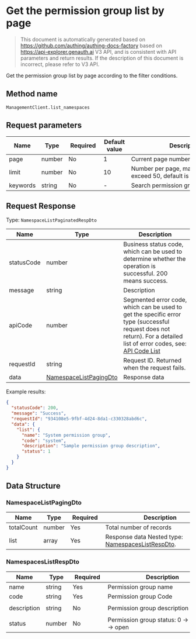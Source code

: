 # Get the permission group list by page

<!--
Warning⚠️:
Do not modify this document directly,
https://github.com/Authing/authing-docs-factory
Use this project to generate
-->

<LastUpdated />

> This document is automatically generated based on https://github.com/authing/authing-docs-factory based on https://api-explorer.genauth.ai V3 API, and is consistent with API parameters and return results. If the description of this document is incorrect, please refer to V3 API.

Get the permission group list by page according to the filter conditions.

## Method name

`ManagementClient.list_namespaces`

## Request parameters

| Name     | Type   | <div style="width:80px">Required</div> | <div style="width:60px">Default value</div> | <div style="width:300px">Description</div>               | <div style="width:200px">Sample value</div> |
| -------- | ------ | -------------------------------------- | ------------------------------------------- | -------------------------------------------------------- | ------------------------------------------- |
| page     | number | No                                     | 1                                           | Current page number, starting from 1                     | `1`                                         |
| limit    | number | No                                     | 10                                          | Number per page, maximum cannot exceed 50, default is 10 | `10`                                        |
| keywords | string | No                                     | -                                           | Search permission group Code                             | `test`                                      |

## Request Response

Type: `NamespaceListPaginatedRespDto`

| Name       | Type                                                         | Description                                                                                                                                                                                                                                                                                                                                  |
| ---------- | ------------------------------------------------------------ | -------------------------------------------------------------------------------------------------------------------------------------------------------------------------------------------------------------------------------------------------------------------------------------------------------------------------------------------- |
| statusCode | number                                                       | Business status code, which can be used to determine whether the operation is successful. 200 means success.                                                                                                                                                                                                                                 |
| message    | string                                                       | Description                                                                                                                                                                                                                                                                                                                                  |
| apiCode    | number                                                       | Segmented error code, which can be used to get the specific error type (successful request does not return). For a detailed list of error codes, see: [API Code List](https://api-explorer.genauth.ai/?tag=group/%E5%BC%80%E5%8F%91%E5%87%86%E5%A4%87#tag/%E5%BC%80%E5%8F%91%E5%87%86%E5%A4%87/%E9%94%99%E8%AF%AF%E5%A4%84%E7%90%86/apiCode) |
| requestId  | string                                                       | Request ID. Returned when the request fails.                                                                                                                                                                                                                                                                                                 |
| data       | <a href="#NamespaceListPagingDto">NamespaceListPagingDto</a> | Response data                                                                                                                                                                                                                                                                                                                                |

Example results:

```json
{
  "statusCode": 200,
  "message": "Success",
  "requestId": "934108e5-9fbf-4d24-8da1-c330328abd6c",
  "data": {
    "list": {
      "name": "System permission group",
      "code": "system",
      "description": "Sample permission group description",
      "status": 1
    }
  }
}
```

## Data Structure

### <a id="NamespaceListPagingDto"></a> NamespaceListPagingDto

| Name       | Type   | <div style="width:80px">Required</div> | <div style="width:300px">Description</div>                                             | <div style="width:200px">Sample value</div> |
| ---------- | ------ | -------------------------------------- | -------------------------------------------------------------------------------------- | ------------------------------------------- |
| totalCount | number | Yes                                    | Total number of records                                                                |                                             |
| list       | array  | Yes                                    | Response data Nested type: <a href="#NamespacesListRespDto">NamespacesListRespDto</a>. |                                             |

### <a id="NamespacesListRespDto"></a> NamespacesListRespDto

| Name        | Type   | <div style="width:80px">Required</div> | <div style="width:300px">Description</div>      | <div style="width:200px">Sample value</div> |
| ----------- | ------ | -------------------------------------- | ----------------------------------------------- | ------------------------------------------- |
| name        | string | Yes                                    | Permission group name                           | `System permission group`                   |
| code        | string | Yes                                    | Permission group Code                           | `system`                                    |
| description | string | No                                     | Permission group description                    | `Sample permission group description`       |
| status      | number | No                                     | Permission group status: 0 -> closed, 1 -> open | `1`                                         |
